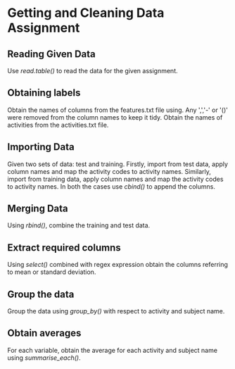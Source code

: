 # Getting and Cleaning Data Assignment

## Reading Given Data
Use *read.table()* to read the data for the given assignment.

## Obtaining labels
Obtain the names of columns from the features.txt file using.
Any ',','-' or '()' were removed from the column names to keep it tidy.
Obtain the names of activities from the activities.txt file.

## Importing Data
Given two sets of data: test and training.
Firstly, import from test data, apply column names and map the activity codes to activity names.
Similarly, import from training data, apply column names and map the activity codes to activity names.
In both the cases use *cbind()* to append the columns.

## Merging Data
Using *rbind()*, combine the training and test data.

## Extract required columns
Using *select()* combined with regex expression obtain the columns referring to mean or standard deviation.

## Group the data
Group the data using *group_by()* with respect to activity and subject name.

## Obtain averages
For each variable, obtain the average for each activity and subject name using *summarise_each()*.
